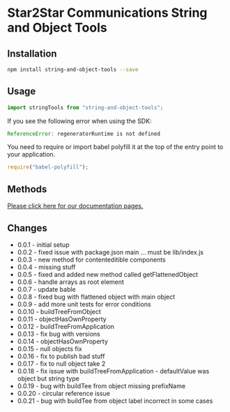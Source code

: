 # Star2Star Communications String and Object Tools

## Installation

```bash
npm install string-and-object-tools --save
```

## Usage

```javascript
import stringTools from "string-and-object-tools";

```
If you see the following error when using the SDK:
 
```javascript
ReferenceError: regeneratorRuntime is not defined
```
You need to require or import babel polyfill it at the top of the entry point to your application.
```javascript
require("babel-polyfill");
```
## Methods

[Please click here for our documentation pages.](https://star2star.github.io/string-and-object-tools/ "Star2Star Communications String and Object Tools Documentation")

## Changes
* 0.0.1 - initial setup
* 0.0.2 - fixed issue with package.json main ... must be lib/index.js
* 0.0.3 - new method for contenteditible components
* 0.0.4 - missing stuff
* 0.0.5 - fixed and added new method called getFlattenedObject
* 0.0.6 - handle arrays as root element
* 0.0.7 - update bable
* 0.0.8 - fixed bug with flattened object with main object
* 0.0.9 - add more unit tests for error conditions
* 0.0.10 - buildTreeFromObject
* 0.0.11 - objectHasOwnProperty
* 0.0.12 - buildTreeFromApplication
* 0.0.13 - fix bug with versions 
* 0.0.14 - objectHasOwnProperty 
* 0.0.15 - null objects fix 
* 0.0.16 - fix to publish bad stuff 
* 0.0.17 - fix to null object take 2 
* 0.0.18 - fix issue with buildTreeFromApplication - defaultValue was object but string type 
* 0.0.19 - bug with buildTee from object missing prefixName 
* 0.0.20 - circular reference issue
* 0.0.21 - bug with buildTee from object label incorrect in some cases